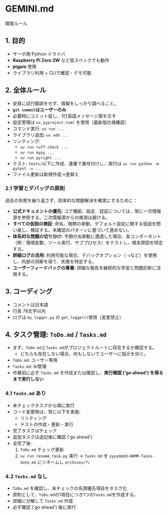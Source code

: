 # GEMINI.md

開発ルール


## 1. 目的
- サーボ用 Python ドライバ
- **Raspberry Pi Zero 2W** など低スペックでも動作
- **pigpio** 使用
- ライブラリ利用 + CLIで確認・デモ可能


## 2. 全体ルール
- 安易に試行錯誤をせず、情報をしっかり調べること。
- **`git commit`はユーザーのみ**
- 必要時にコミット促し、1行英語メッセージ案を示す
- 設定管理は `uv`, `pyproject.toml` を使用（最新版仕様確認）
- コマンド実行: `uv run ...`
- ライブラリ追加: `uv add ...`
- リンティング:
  - `uv run ruff check ...`
  - `uv run mypy ...`
  - `uv run pyright ...`
- テスト: `tests/`以下に作成、連番で番号付けし、実行は `uv run python -m pytest -v ...`
- ファイル更新は新規作成→差替え


### 2.1 学習とデバッグの原則

過去の失敗を繰り返さず、効率的な問題解決を確実にするために：

- **公式ドキュメントの優先:** コア機能、設定、認証については、常に一次情報源を参照する。二次情報源からの推測は避ける。
- **すべての仮説の検証:** 命名、暗黙の挙動、デフォルト設定に関する仮説を問い直し、検証する。未確認のパターンに基づいて進めない。
- **体系的な問題の切り分け:** 予期せぬ挙動に遭遇した場合、各コンポーネント（例：環境変数、ツール実行、サブプロセス）をテストし、根本原因を特定する。
- **詳細ログの活用:** 利用可能な場合、デバッグオプション（`-v`など）を使用し、内部の洞察を得て、失敗を特定する。
- **ユーザーフィードバックの尊重:** 詳細な報告を継続的な学習と問題診断に活用する。


## 3. コーディング
- コメントは日本語
- 行長 78文字以内
- ログは `my_logger.py` の `get_logger()`使用（変更禁止）


## 4. タスク管理: `ToDo.md` / `Tasks.md`
- まず、`ToDo.md`と`Tasks.md`がプロジェクトルートに存在するか確認する。
  - どちらも存在しない場合、何もしないでユーザーに指示を仰ぐ。
- `ToDo.md`: ユーザー専用
- `Tasks.md`: AI管理
- 作業前に必ず `Tasks.md` を作成または確認し、**実行確認 ('go ahead') を得るまで実行しない**

### 4.1 `Tasks.md` あり
- 未チェックタスクから順に実行
- コード変更時は、常に以下を実施:
  - リンティング
  - テストの作成・更新・実行
- 完了タスクはチェック
- 追加タスクは追記後に確認 ('go ahead')
- 全完了後:
  1. `ToDo.md` チェック更新
  2. `uv run rename_task.py` 実行 → `Tasks.md` を `yyyymmdd-HHMM-Tasks-done.md` にリネームし `archives/`へ

### 4.2 `Tasks.md` なし
- `ToDo.md` を確認し、未チェックの先頭優先項目をタスク化
- 原則として、`ToDo.md`の1項目につき1つの`Tasks.md`を作成する。
- 詳細に分解して `Tasks.md` 作成
- 必ず確認 ('go ahead') 後に実行
